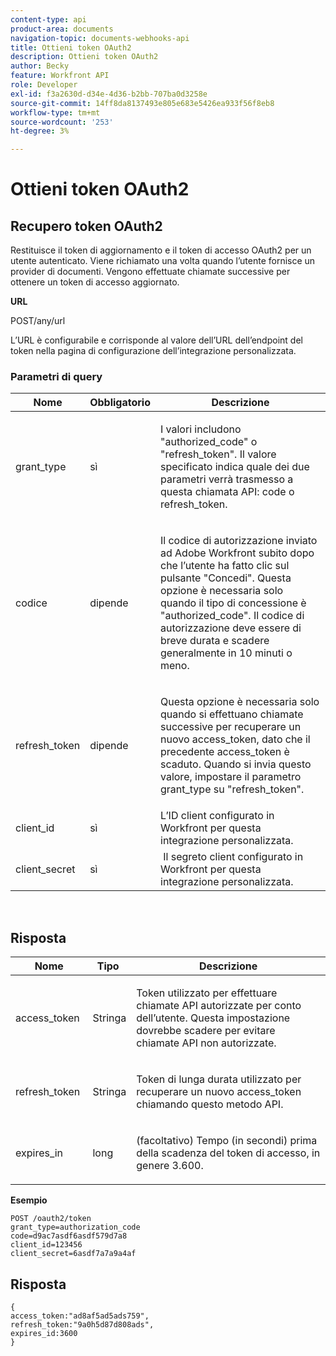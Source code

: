 ```yaml
---
content-type: api
product-area: documents
navigation-topic: documents-webhooks-api
title: Ottieni token OAuth2
description: Ottieni token OAuth2
author: Becky
feature: Workfront API
role: Developer
exl-id: f3a2630d-d34e-4d36-b2bb-707ba0d3258e
source-git-commit: 14ff8da8137493e805e683e5426ea933f56f8eb8
workflow-type: tm+mt
source-wordcount: '253'
ht-degree: 3%

---
```



# Ottieni token OAuth2

## Recupero token OAuth2

Restituisce il token di aggiornamento e il token di accesso OAuth2 per un utente autenticato. Viene richiamato una volta quando l’utente fornisce un provider di documenti. Vengono effettuate chiamate successive per ottenere un token di accesso aggiornato.

**URL**

POST/any/url

L’URL è configurabile e corrisponde al valore dell’URL dell’endpoint del token nella pagina di configurazione dell’integrazione personalizzata.

### Parametri di query

<table style="table-layout:auto">
 <col>
 <col>
 <col>
 <thead>
  <tr>
   <th>Nome</th>
   <th>Obbligatorio</th>
   <th>Descrizione</th>
  </tr>
 </thead>
 <tbody>
  <tr>
   <td>grant_type</td>
   <td>sì</td>
   <td><p>I valori includono "authorized_code" o "refresh_token". Il valore specificato indica quale dei due parametri verrà trasmesso a questa chiamata API: code o refresh_token.</p></td>
  </tr>
  <tr>
   <td>codice</td>
   <td>dipende</td>
   <td><p>Il codice di autorizzazione inviato ad Adobe Workfront subito dopo che l’utente ha fatto clic sul pulsante "Concedi". Questa opzione è necessaria solo quando il tipo di concessione è "authorized_code". Il codice di autorizzazione deve essere di breve durata e scadere generalmente in 10 minuti o meno.</p></td>
  </tr>
  <tr>
   <td>refresh_token</td>
   <td>dipende</td>
   <td><p>Questa opzione è necessaria solo quando si effettuano chiamate successive per recuperare un nuovo access_token, dato che il precedente access_token è scaduto. Quando si invia questo valore, impostare il parametro grant_type su "refresh_token".</p></td>
  </tr>
  <tr>
   <td>client_id</td>
   <td>sì</td>
   <td>L’ID client configurato in Workfront per questa integrazione personalizzata.</td>
  </tr>
  <tr>
   <td>client_secret</td>
   <td>sì</td>
   <td> Il segreto client configurato in Workfront per questa integrazione personalizzata.</td>
  </tr>
 </tbody>
</table>

 

## Risposta

<table style="table-layout:auto">
 <col>
 <col>
 <col>
 <thead>
  <tr>
   <th>Nome</th>
   <th>Tipo </th>
   <th>Descrizione</th>
  </tr>
 </thead>
 <tbody>
  <tr>
   <td>access_token </td>
   <td>Stringa</td>
   <td><p>Token utilizzato per effettuare chiamate API autorizzate per conto dell’utente. Questa impostazione dovrebbe scadere per evitare chiamate API non autorizzate.</p></td>
  </tr>
  <tr>
   <td>refresh_token </td>
   <td>Stringa</td>
   <td><p>Token di lunga durata utilizzato per recuperare un nuovo access_token chiamando questo metodo API.</p></td>
  </tr>
  <tr>
   <td>expires_in </td>
   <td>long</td>
   <td><p>(facoltativo) Tempo (in secondi) prima della scadenza del token di accesso, in genere 3.600.</p></td>
  </tr>
 </tbody>
</table>

**Esempio**

```
POST /oauth2/token
grant_type=authorization_code
code=d9ac7asdf6asdf579d7a8
client_id=123456
client_secret=6asdf7a7a9a4af
```

## Risposta

```
{
access_token:"ad8af5ad5ads759",
refresh_token:"9a0h5d87d808ads",
expires_id:3600
}
```

